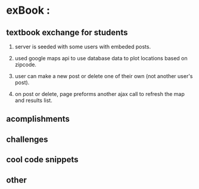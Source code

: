 # exBook :

## textbook exchange for students

1. server is seeded with some users with embeded posts.

2. used google maps api to use database data to plot locations based on zipcode.

3. user can make a new post or delete one of their own (not another user's post).

4. on post or delete, page preforms another ajax call to refresh the map and results list.


## acomplishments

## challenges

## cool code snippets

## other
